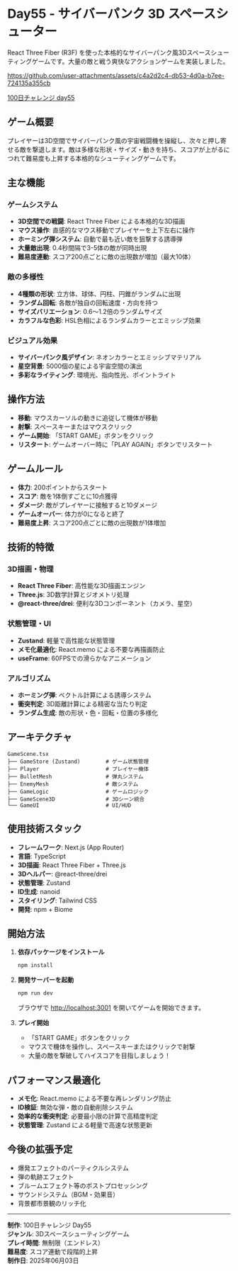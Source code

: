 # Day55 - サイバーパンク 3D スペースシューター

React Three Fiber (R3F) を使った本格的なサイバーパンク風3Dスペースシューティングゲームです。大量の敵と戦う爽快なアクションゲームを実装しました。

https://github.com/user-attachments/assets/c4a2d2c4-db53-4d0a-b7ee-724135a355cb

[100日チャレンジ day55](https://zenn.dev/gin_nazo/scraps/d3b0b39197cd82)

## ゲーム概要

プレイヤーは3D空間でサイバーパンク風の宇宙戦闘機を操縦し、次々と押し寄せる敵を撃退します。敵は多様な形状・サイズ・動きを持ち、スコアが上がるにつれて難易度も上昇する本格的なシューティングゲームです。

## 主な機能

### ゲームシステム
- **3D空間での戦闘**: React Three Fiber による本格的な3D描画
- **マウス操作**: 直感的なマウス移動でプレイヤーを上下左右に操作
- **ホーミング弾システム**: 自動で最も近い敵を狙撃する誘導弾
- **大量敵出現**: 0.4秒間隔で3-5体の敵が同時出現
- **難易度連動**: スコア200点ごとに敵の出現数が増加（最大10体）

### 敵の多様性
- **4種類の形状**: 立方体、球体、円柱、円錐がランダムに出現
- **ランダム回転**: 各敵が独自の回転速度・方向を持つ
- **サイズバリエーション**: 0.6〜1.2倍のランダムサイズ
- **カラフルな色彩**: HSL色相によるランダムカラーとエミッシブ効果

### ビジュアル効果
- **サイバーパンク風デザイン**: ネオンカラーとエミッシブマテリアル
- **星空背景**: 5000個の星による宇宙空間の演出
- **多彩なライティング**: 環境光、指向性光、ポイントライト

## 操作方法

- **移動**: マウスカーソルの動きに追従して機体が移動
- **射撃**: スペースキーまたはマウスクリック
- **ゲーム開始**: 「START GAME」ボタンをクリック
- **リスタート**: ゲームオーバー時に「PLAY AGAIN」ボタンでリスタート

## ゲームルール

- **体力**: 200ポイントからスタート
- **スコア**: 敵を1体倒すごとに10点獲得
- **ダメージ**: 敵がプレイヤーに接触すると10ダメージ
- **ゲームオーバー**: 体力が0になると終了
- **難易度上昇**: スコア200点ごとに敵の出現数が1体増加

## 技術的特徴

### 3D描画・物理
- **React Three Fiber**: 高性能な3D描画エンジン
- **Three.js**: 3D数学計算とジオメトリ処理
- **@react-three/drei**: 便利な3Dコンポーネント（カメラ、星空）

### 状態管理・UI
- **Zustand**: 軽量で高性能な状態管理
- **メモ化最適化**: React.memo による不要な再描画防止
- **useFrame**: 60FPSでの滑らかなアニメーション

### アルゴリズム
- **ホーミング弾**: ベクトル計算による誘導システム
- **衝突判定**: 3D距離計算による精密な当たり判定
- **ランダム生成**: 敵の形状・色・回転・位置の多様化

## アーキテクチャ

```
GameScene.tsx
├── GameStore (Zustand)        # ゲーム状態管理
├── Player                     # プレイヤー機体
├── BulletMesh                 # 弾丸システム
├── EnemyMesh                  # 敵システム
├── GameLogic                  # ゲームロジック
├── GameScene3D                # 3Dシーン統合
└── GameUI                     # UI/HUD
```

## 使用技術スタック

- **フレームワーク**: Next.js (App Router)
- **言語**: TypeScript
- **3D描画**: React Three Fiber + Three.js
- **3Dヘルパー**: @react-three/drei
- **状態管理**: Zustand
- **ID生成**: nanoid
- **スタイリング**: Tailwind CSS
- **開発**: npm + Biome

## 開始方法

1. **依存パッケージをインストール**
   ```bash
   npm install
   ```

2. **開発サーバーを起動**
   ```bash
   npm run dev
   ```
   ブラウザで [http://localhost:3001](http://localhost:3001) を開いてゲームを開始できます。

3. **プレイ開始**
   - 「START GAME」ボタンをクリック
   - マウスで機体を操作し、スペースキーまたはクリックで射撃
   - 大量の敵を撃破してハイスコアを目指しましょう！

## パフォーマンス最適化

- **メモ化**: React.memo による不要な再レンダリング防止
- **ID検証**: 無効な弾・敵の自動削除システム
- **効率的な衝突判定**: 必要最小限の計算で高精度判定
- **状態管理**: Zustand による軽量で高速な状態更新

## 今後の拡張予定

- 爆発エフェクトのパーティクルシステム
- 弾の軌跡エフェクト
- ブルームエフェクト等のポストプロセッシング
- サウンドシステム（BGM・効果音）
- 背景都市景観のリッチ化

---

**制作**: 100日チャレンジ Day55  
**ジャンル**: 3Dスペースシューティングゲーム  
**プレイ時間**: 無制限（エンドレス）  
**難易度**: スコア連動で段階的上昇  
**制作日**: 2025年06月03日
